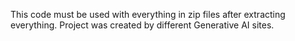 This code must be used with everything in zip files after extracting everything. Project was created by different Generative AI sites.
